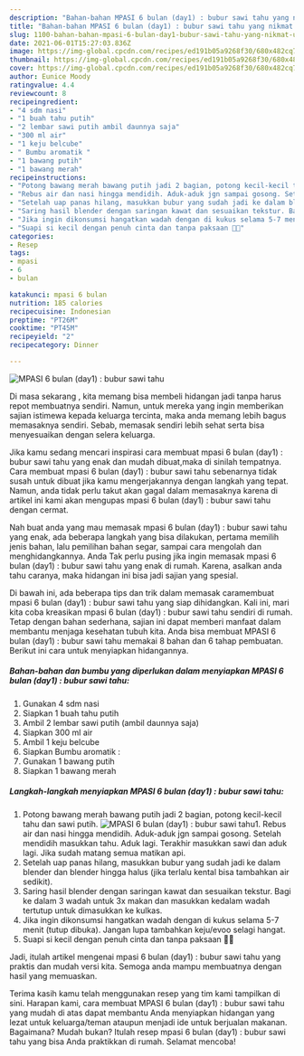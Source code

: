 ```yaml
---
description: "Bahan-bahan MPASI 6 bulan (day1) : bubur sawi tahu yang nikmat Untuk Jualan"
title: "Bahan-bahan MPASI 6 bulan (day1) : bubur sawi tahu yang nikmat Untuk Jualan"
slug: 1100-bahan-bahan-mpasi-6-bulan-day1-bubur-sawi-tahu-yang-nikmat-untuk-jualan
date: 2021-06-01T15:27:03.836Z
image: https://img-global.cpcdn.com/recipes/ed191b05a9268f30/680x482cq70/mpasi-6-bulan-day1-bubur-sawi-tahu-foto-resep-utama.jpg
thumbnail: https://img-global.cpcdn.com/recipes/ed191b05a9268f30/680x482cq70/mpasi-6-bulan-day1-bubur-sawi-tahu-foto-resep-utama.jpg
cover: https://img-global.cpcdn.com/recipes/ed191b05a9268f30/680x482cq70/mpasi-6-bulan-day1-bubur-sawi-tahu-foto-resep-utama.jpg
author: Eunice Moody
ratingvalue: 4.4
reviewcount: 8
recipeingredient:
- "4 sdm nasi"
- "1 buah tahu putih"
- "2 lembar sawi putih ambil daunnya saja"
- "300 ml air"
- "1 keju belcube"
- " Bumbu aromatik "
- "1 bawang putih"
- "1 bawang merah"
recipeinstructions:
- "Potong bawang merah bawang putih jadi 2 bagian, potong kecil-kecil tahu dan sawi putih."
- "Rebus air dan nasi hingga mendidih. Aduk-aduk jgn sampai gosong. Setelah mendidih masukkan tahu. Aduk lagi. Terakhir masukkan sawi dan aduk lagi. Jika sudah matang semua matikan api."
- "Setelah uap panas hilang, masukkan bubur yang sudah jadi ke dalam blender dan blender hingga halus (jika terlalu kental bisa tambahkan air sedikit)."
- "Saring hasil blender dengan saringan kawat dan sesuaikan tekstur. Bagi ke dalam 3 wadah untuk 3x makan dan masukkan kedalam wadah tertutup untuk dimasukkan ke kulkas."
- "Jika ingin dikonsumsi hangatkan wadah dengan di kukus selama 5-7 menit (tutup dibuka). Jangan lupa tambahkan keju/evoo selagi hangat."
- "Suapi si kecil dengan penuh cinta dan tanpa paksaan 💜💜"
categories:
- Resep
tags:
- mpasi
- 6
- bulan

katakunci: mpasi 6 bulan 
nutrition: 185 calories
recipecuisine: Indonesian
preptime: "PT26M"
cooktime: "PT45M"
recipeyield: "2"
recipecategory: Dinner

---
```



![MPASI 6 bulan (day1) : bubur sawi tahu](https://img-global.cpcdn.com/recipes/ed191b05a9268f30/680x482cq70/mpasi-6-bulan-day1-bubur-sawi-tahu-foto-resep-utama.jpg)

Di masa  sekarang , kita memang bisa membeli hidangan jadi tanpa harus repot membuatnya sendiri. Namun, untuk mereka yang ingin memberikan sajian istimewa kepada keluarga tercinta, maka anda memang lebih bagus memasaknya sendiri. Sebab, memasak sendiri lebih sehat serta bisa menyesuaikan dengan selera keluarga.

Jika kamu sedang mencari inspirasi cara membuat mpasi 6 bulan (day1) : bubur sawi tahu yang enak dan mudah dibuat,maka di sinilah tempatnya. Cara membuat mpasi 6 bulan (day1) : bubur sawi tahu  sebenarnya tidak susah untuk dibuat jika kamu mengerjakannya dengan langkah yang tepat. Namun, anda tidak perlu takut akan gagal dalam memasaknya 
karena di artikel ini kami akan mengupas mpasi 6 bulan (day1) : bubur sawi tahu dengan cermat.  



Nah buat anda yang mau memasak mpasi 6 bulan (day1) : bubur sawi tahu yang enak, ada beberapa langkah yang bisa dilakukan, pertama memilih jenis bahan, lalu pemilihan bahan segar, sampai cara mengolah dan menghidangkannya. Anda Tak perlu pusing jika ingin memasak mpasi 6 bulan (day1) : bubur sawi tahu yang enak di rumah. Karena, asalkan anda  tahu caranya, maka hidangan ini bisa jadi sajian yang spesial.

Di bawah ini, ada beberapa tips dan trik dalam memasak caramembuat mpasi 6 bulan (day1) : bubur sawi tahu yang siap dihidangkan. Kali ini, mari kita coba kreasikan mpasi 6 bulan (day1) : bubur sawi tahu sendiri di rumah. Tetap dengan bahan sederhana, sajian ini dapat memberi manfaat dalam membantu menjaga kesehatan tubuh kita. Anda bisa membuat MPASI 6 bulan (day1) : bubur sawi tahu memakai 8 bahan dan 6 tahap pembuatan. Berikut ini cara untuk menyiapkan hidangannya.

<!--inarticleads1-->

##### Bahan-bahan dan bumbu yang diperlukan dalam menyiapkan MPASI 6 bulan (day1) : bubur sawi tahu:

1. Gunakan 4 sdm nasi
1. Siapkan 1 buah tahu putih
1. Ambil 2 lembar sawi putih (ambil daunnya saja)
1. Siapkan 300 ml air
1. Ambil 1 keju belcube
1. Siapkan  Bumbu aromatik :
1. Gunakan 1 bawang putih
1. Siapkan 1 bawang merah




<!--inarticleads2-->

##### Langkah-langkah menyiapkan MPASI 6 bulan (day1) : bubur sawi tahu:

1. Potong bawang merah bawang putih jadi 2 bagian, potong kecil-kecil tahu dan sawi putih.
<img src="https://img-global.cpcdn.com/steps/90cb9d30d8da8053/160x128cq70/mpasi-6-bulan-day1-bubur-sawi-tahu-langkah-memasak-1-foto.jpg" alt="MPASI 6 bulan (day1) : bubur sawi tahu">1. Rebus air dan nasi hingga mendidih. Aduk-aduk jgn sampai gosong. Setelah mendidih masukkan tahu. Aduk lagi. Terakhir masukkan sawi dan aduk lagi. Jika sudah matang semua matikan api.
1. Setelah uap panas hilang, masukkan bubur yang sudah jadi ke dalam blender dan blender hingga halus (jika terlalu kental bisa tambahkan air sedikit).
1. Saring hasil blender dengan saringan kawat dan sesuaikan tekstur. Bagi ke dalam 3 wadah untuk 3x makan dan masukkan kedalam wadah tertutup untuk dimasukkan ke kulkas.
1. Jika ingin dikonsumsi hangatkan wadah dengan di kukus selama 5-7 menit (tutup dibuka). Jangan lupa tambahkan keju/evoo selagi hangat.
1. Suapi si kecil dengan penuh cinta dan tanpa paksaan 💜💜




Jadi, itulah artikel mengenai  mpasi 6 bulan (day1) : bubur sawi tahu  yang praktis dan mudah versi kita. Semoga anda mampu membuatnya dengan hasil yang memuaskan. 

Terima kasih kamu telah menggunakan resep yang tim kami tampilkan di sini. Harapan kami, cara membuat  MPASI 6 bulan (day1) : bubur sawi tahu yang mudah di atas dapat membantu Anda menyiapkan hidangan yang lezat untuk keluarga/teman ataupun menjadi ide untuk berjualan makanan. Bagaimana? Mudah bukan? Itulah resep mpasi 6 bulan (day1) : bubur sawi tahu yang bisa Anda praktikkan di rumah. Selamat mencoba!

